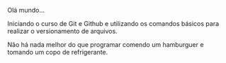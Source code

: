 
Olá mundo...

Iniciando o curso de Git e Github e utilizando os comandos básicos para realizar o versionamento de arquivos.

Não há nada melhor do que programar comendo um hamburguer e tomando um copo de refrigerante.
